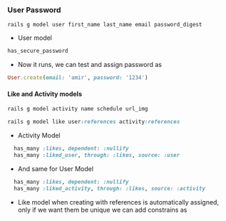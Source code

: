 

### User Password
```linux
rails g model user first_name last_name email password_digest
```
* User model
```ruby
has_secure_password
```
* Now it runs, we can test and assign password as
```ruby
User.create(email: 'amir', password: '1234')
```
#### Like and Activity models
```ruby
rails g model activity name schedule url_img 
```
```ruby
rails g model like user:references activity:references
```
* Activity Model
```ruby
  has_many :likes, dependent: :nullify
  has_many :liked_user, through: :likes, source: :user
```
* And same for User Model
```ruby
  has_many :likes, dependent: :nullify
  has_many :liked_activity, through: :likes, source: :activity
```
* Like model when creating with references is automatically assigned, only if we want them be unique we can add constrains as
```ruby

```
